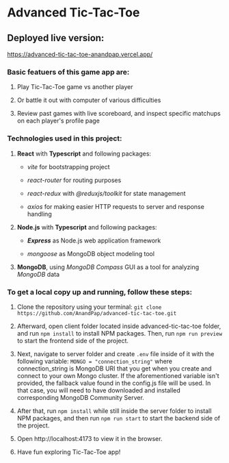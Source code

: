 # Advanced Tic-Tac-Toe

## Deployed live version:

https://advanced-tic-tac-toe-anandpap.vercel.app/

### Basic featuers of this game app are:

1.  Play Tic-Tac-Toe game vs another player

2.  Or battle it out with computer of various difficulties

3.  Review past games with live scoreboard, and inspect specific matchups on each player's profile page

### Technologies used in this project:

1. **React** with **Typescript** and following packages:

   - _vite_ for bootstrapping project

   - _react-router_ for routing purposes

   - _react-redux_ with _@reduxjs/toolkit_ for state management

   - _axios_ for making easier HTTP requests to server and response handling

2. **Node.js** with **Typescript** and following packages:

   - **_Express_** as Node.js web application framework

   - _mongoose_ as MongoDB object modeling tool

3. **MongoDB**, using _MongoDB Compass_ GUI as a tool for analyzing _MongoDB_ data

### To get a local copy up and running, follow these steps:

1.  Clone the repository using your terminal: `git clone https://github.com/AnandPap/advanced-tic-tac-toe.git`

2.  Afterward, open client folder located inside advanced-tic-tac-toe folder, and run `npm install` to install NPM packages. Then, run `npm run preview` to start the frontend side of the project.

3.  Next, navigate to server folder and create `.env` file inside of it with the following variable: `MONGO = "connection_string"` where connection_string is MongoDB URI that you get when you create and connect to your own Mongo cluster. If the aforementioned variable isn't provided, the fallback value found in the config.js file will be used. In that case, you will need to have downloaded and installed corresponding MongoDB Community Server.

4.  After that, run `npm install` while still inside the server folder to install NPM packages, and then run `npm run start` to start the backend side of the project.

5.  Open http://localhost:4173 to view it in the browser.

6.  Have fun exploring Tic-Tac-Toe app!
